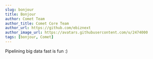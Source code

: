 ```yaml
---
slug: bonjour
title: Bonjour
author: Comet Team
author_title: Comet Core Team
author_url: https://github.com/ebiznext
author_image_url: https://avatars.githubusercontent.com/u/2474000
tags: [bonjour, Comet]
---
```


Pipelining big data fast is fun :)
